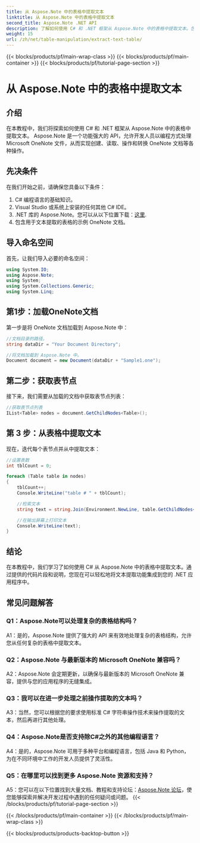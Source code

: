 ```yaml
---
title: 从 Aspose.Note 中的表格中提取文本
linktitle: 从 Aspose.Note 中的表格中提取文本
second_title: Aspose.Note .NET API
description: 了解如何使用 C# 和 .NET 框架从 Aspose.Note 中的表格中提取文本。包含代码片段和解释的分步教程。
weight: 15
url: /zh/net/table-manipulation/extract-text-table/
---
```


{{< blocks/products/pf/main-wrap-class >}}
{{< blocks/products/pf/main-container >}}
{{< blocks/products/pf/tutorial-page-section >}}

# 从 Aspose.Note 中的表格中提取文本

## 介绍

在本教程中，我们将探索如何使用 C# 和 .NET 框架从 Aspose.Note 中的表格中提取文本。 Aspose.Note 是一个功能强大的 API，允许开发人员以编程方式处理 Microsoft OneNote 文件，从而实现创建、读取、操作和转换 OneNote 文档等各种操作。

## 先决条件

在我们开始之前，请确保您具备以下条件：

1. C# 编程语言的基础知识。
2. Visual Studio 或系统上安装的任何其他 C# IDE。
3.  .NET 库的 Aspose.Note。您可以从以下位置下载：[这里](https://releases.aspose.com/note/net/).
4. 包含用于文本提取的表格的示例 OneNote 文档。

## 导入命名空间

首先，让我们导入必要的命名空间：

```csharp
using System.IO;
using Aspose.Note;
using System;
using System.Collections.Generic;
using System.Linq;
```

## 第1步：加载OneNote文档

第一步是将 OneNote 文档加载到 Aspose.Note 中：

```csharp
//文档目录的路径。
string dataDir = "Your Document Directory";

//将文档加载到 Aspose.Note 中。
Document document = new Document(dataDir + "Sample1.one");
```

## 第二步：获取表节点

接下来，我们需要从加载的文档中获取表节点列表：

```csharp
//获取表节点列表
IList<Table> nodes = document.GetChildNodes<Table>();
```

## 第 3 步：从表格中提取文本

现在，迭代每个表节点并从中提取文本：

```csharp
//设置表数
int tblCount = 0;

foreach (Table table in nodes)
{
    tblCount++;
    Console.WriteLine("table # " + tblCount);

    //检索文本
    string text = string.Join(Environment.NewLine, table.GetChildNodes<RichText>().Select(e => e.Text)) + Environment.NewLine;

    //在输出屏幕上打印文本
    Console.WriteLine(text);
}
```

## 结论

在本教程中，我们学习了如何使用 C# 从 Aspose.Note 中的表格中提取文本。通过提供的代码片段和说明，您现在可以轻松地将文本提取功能集成到您的 .NET 应用程序中。

## 常见问题解答

### Q1：Aspose.Note可以处理复杂的表格结构吗？

A1：是的，Aspose.Note 提供了强大的 API 来有效地处理复杂的表格结构，允许您从任何复杂的表格中提取文本。

### Q2：Aspose.Note 与最新版本的 Microsoft OneNote 兼容吗？

A2：Aspose.Note 会定期更新，以确保与最新版本的 Microsoft OneNote 兼容，提供与您的应用程序的无缝集成。

### Q3：我可以在进一步处理之前操作提取的文本吗？

A3：当然，您可以根据您的要求使用标准 C# 字符串操作技术来操作提取的文本，然后再进行其他处理。

### Q4：Aspose.Note是否支持除C#之外的其他编程语言？

A4：是的，Aspose.Note 可用于多种平台和编程语言，包括 Java 和 Python，为在不同环境中工作的开发人员提供了灵活性。

### Q5：在哪里可以找到更多 Aspose.Note 资源和支持？

 A5：您可以在以下位置找到大量文档、教程和支持论坛：[Aspose.Note 论坛](https://forum.aspose.com/c/note/28)，使您能够探索并解决开发过程中遇到的任何疑问或问题。
{{< /blocks/products/pf/tutorial-page-section >}}

{{< /blocks/products/pf/main-container >}}
{{< /blocks/products/pf/main-wrap-class >}}

{{< blocks/products/products-backtop-button >}}
